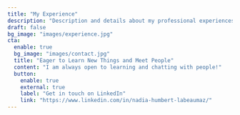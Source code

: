 ```yaml
---
title: "My Experience"
description: "Description and details about my professional experiences."
draft: false
bg_image: "images/experience.jpg"
cta:
  enable: true
  bg_image: "images/contact.jpg"
  title: "Eager to Learn New Things and Meet People"
  content: "I am always open to learning and chatting with people!"
  button:
    enable: true
    external: true
    label: "Get in touch on LinkedIn"
    link: "https://www.linkedin.com/in/nadia-humbert-labeaumaz/"
---
```

